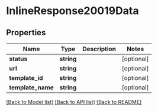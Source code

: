 # InlineResponse20019Data

## Properties
Name | Type | Description | Notes
------------ | ------------- | ------------- | -------------
**status** | **string** |  | [optional] 
**url** | **string** |  | [optional] 
**template_id** | **string** |  | [optional] 
**template_name** | **string** |  | [optional] 

[[Back to Model list]](../../README.md#documentation-for-models) [[Back to API list]](../../README.md#documentation-for-api-endpoints) [[Back to README]](../../README.md)

